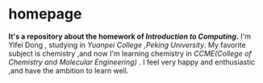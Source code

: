# homepage
**It's a repository about the homework of _Introduction to Computing_.**
I'm Yifei Dong , studying in _Yuanpei College ,Peking University_.
My favorite subject is chemistry ,and now I'm learning chemistry in *CCME(College of Chemistry and Molecular Engineering)* .
I feel very happy and enthusiastic ,and have the ambition to learn well.
